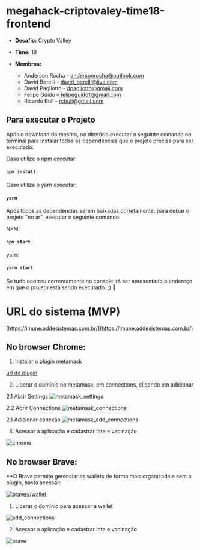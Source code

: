 # megahack-criptovaley-time18-frontend

- **Desafio:** Crypto Valley
- **Time:** 18
- **Membros:**

    - Anderson Rocha - andersonrocha@outlook.com
    - David Borelli - david_borelli@live.com
    - David Pagliotto - dpagliotto@gmail.com
    - Felipe Guido – felipeguido1@gmail.com
    - Ricardo Bull - rcbull@gmail.com

## Para executar o Projeto

Após o download do mesmo, no diretório executar o seguinte comando no terminal para instalar
todas as dependências que o projeto precisa para ser executado.

Caso utilize o npm executar:

#### `npm install`

Caso utilize o yarn executar:

#### `yarn`

Após todos as dependências serem baixadas corretamente, para deixar o projeto "no ar",
executar o seguinte comando:

NPM:

#### `npm start`

yarn:

#### `yarn start`

Se tudo ocorreu correntamente no console irá ser apresentado o endereço em que
o projeto está sendo executado. ;) 🚀

# URL do sistema (MVP)

[https://imune.addesistemas.com.br/](https://imune.addesistemas.com.br/)

## No browser Chrome:

1. Instalar o plugin metamask

[url do plugin](https://metamask.io/)

2. Liberar o domínio no metamask, em connections, clicando em adicionar

2.1 Abrir Settings
![metamask_settings](./docs/images/metamask-settings.png)

2.2 Abrir Connections
![metamask_connections](./docs/images/metamask-connections.png)

2.1 Adicionar conexão
![metamask_add_connections](./docs/images/metamask-add-connections.png)

3. Acessar a aplicação e cadastrar lote e vacinação

![chrome](./docs/images/chrome.png)

## No browser Brave:

**O Brave permite gerenciar as wallets de forma mais organizada e sem o plugin, basta acessar:

![brave://wallet](brave://wallet)

1. Liberar o domínio para acessar a wallet

![add_connections](./docs/images/brave-connections.png)

2. Acessar a aplicação e cadastrar lote e vacinação

![brave](./docs/images/brave.png)
